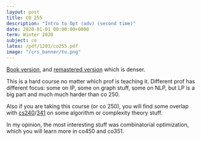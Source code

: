 ```yaml
---
layout: post
title: CO 255
description: "Intro to Opt (adv) (second time)"
date: 2020-01-01 00:00:00+0000
term: Winter 2020
subject: co
latex: /pdf/1201/co255.pdf
image: "/crs_banner/tu.png"
---
```


[Book version](/pdf/1201/co255_book.pdf), and [remastered version](/pdf/1201/co255_remastered.pdf) which is denser.

This is a hard course no matter which prof is teaching it. Different prof has different focus: some on IP, some on graph stuff, some on NLP, but LP is a big part and much much harder than co 250.

Also if you are taking this course (or co 250), you will find some overlap with [cs240](/cs240)/[341](/cs341) on some algorithm or complexity theory stuff.

In my opinion, the most interesting stuff was combinatorial optimization, which you will learn more in co450 and co351.
